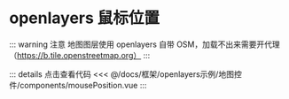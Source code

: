 <script setup>
import mousePosition from './components/mousePosition.vue'
</script>

# openlayers 鼠标位置

::: warning 注意
地图图层使用 openlayers 自带 OSM，加载不出来需要开代理（https://b.tile.openstreetmap.org）
:::

<ClientOnly>
<mousePosition/>
</ClientOnly>

::: details 点击查看代码
<<< @/docs/框架/openlayers示例/地图控件/components/mousePosition.vue
:::
